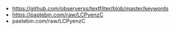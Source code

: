 - https://github.com/observerss/textfilter/blob/master/keywords
- https://pastebin.com/raw/LCPyenzC
- pastebin.com/raw/LCPyenzC
